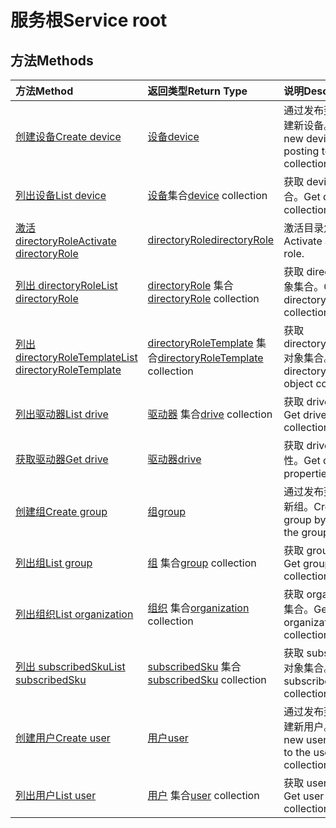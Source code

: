 # <a name="service-root"></a><span data-ttu-id="79ba2-101">服务根</span><span class="sxs-lookup"><span data-stu-id="79ba2-101">Service root</span></span>


## <a name="methods"></a><span data-ttu-id="79ba2-102">方法</span><span class="sxs-lookup"><span data-stu-id="79ba2-102">Methods</span></span>



| <span data-ttu-id="79ba2-103">方法</span><span class="sxs-lookup"><span data-stu-id="79ba2-103">Method</span></span>           | <span data-ttu-id="79ba2-104">返回类型</span><span class="sxs-lookup"><span data-stu-id="79ba2-104">Return Type</span></span>    |<span data-ttu-id="79ba2-105">说明</span><span class="sxs-lookup"><span data-stu-id="79ba2-105">Description</span></span>|
|:---------------|:--------|:----------|
|[<span data-ttu-id="79ba2-106">创建设备</span><span class="sxs-lookup"><span data-stu-id="79ba2-106">Create device</span></span>](../api/device_post_devices.md) |[<span data-ttu-id="79ba2-107">设备</span><span class="sxs-lookup"><span data-stu-id="79ba2-107">device</span></span>](device.md)| <span data-ttu-id="79ba2-108">通过发布到设备集合创建新设备。</span><span class="sxs-lookup"><span data-stu-id="79ba2-108">Create a new device by posting to the devices collection.</span></span>|
|[<span data-ttu-id="79ba2-109">列出设备</span><span class="sxs-lookup"><span data-stu-id="79ba2-109">List device</span></span>](../api/device_list.md) | <span data-ttu-id="79ba2-110">[设备](device.md)集合</span><span class="sxs-lookup"><span data-stu-id="79ba2-110">[device](device.md) collection</span></span> |<span data-ttu-id="79ba2-111">获取 device 对象集合。</span><span class="sxs-lookup"><span data-stu-id="79ba2-111">Get device object collection.</span></span> |
|[<span data-ttu-id="79ba2-112">激活 directoryRole</span><span class="sxs-lookup"><span data-stu-id="79ba2-112">Activate directoryRole</span></span>](../api/directoryrole_post_directoryroles.md) | [<span data-ttu-id="79ba2-113">directoryRole</span><span class="sxs-lookup"><span data-stu-id="79ba2-113">directoryRole</span></span>](directoryrole.md) |<span data-ttu-id="79ba2-114">激活目录角色。</span><span class="sxs-lookup"><span data-stu-id="79ba2-114">Activate a directory role.</span></span> |
|[<span data-ttu-id="79ba2-115">列出 directoryRole</span><span class="sxs-lookup"><span data-stu-id="79ba2-115">List directoryRole</span></span>](../api/directoryrole_list.md) | <span data-ttu-id="79ba2-116">[directoryRole](directoryrole.md) 集合</span><span class="sxs-lookup"><span data-stu-id="79ba2-116">[directoryRole](directoryrole.md) collection</span></span> |<span data-ttu-id="79ba2-117">获取 directoryRole 对象集合。</span><span class="sxs-lookup"><span data-stu-id="79ba2-117">Get directoryRole object collection.</span></span> |
|[<span data-ttu-id="79ba2-118">列出 directoryRoleTemplate</span><span class="sxs-lookup"><span data-stu-id="79ba2-118">List directoryRoleTemplate</span></span>](../api/directoryroletemplate_list.md) | <span data-ttu-id="79ba2-119">[directoryRoleTemplate](directoryroletemplate.md) 集合</span><span class="sxs-lookup"><span data-stu-id="79ba2-119">[directoryRoleTemplate](directoryroletemplate.md) collection</span></span> |<span data-ttu-id="79ba2-120">获取 directoryRoleTemplate 对象集合。</span><span class="sxs-lookup"><span data-stu-id="79ba2-120">Get directoryRoleTemplate object collection.</span></span> |
|[<span data-ttu-id="79ba2-121">列出驱动器</span><span class="sxs-lookup"><span data-stu-id="79ba2-121">List drive</span></span>](../api/drive_list.md) | <span data-ttu-id="79ba2-122">[驱动器](drive.md) 集合</span><span class="sxs-lookup"><span data-stu-id="79ba2-122">[drive](drive.md) collection</span></span> |<span data-ttu-id="79ba2-123">获取 drive 对象集合。</span><span class="sxs-lookup"><span data-stu-id="79ba2-123">Get drive object collection.</span></span> |
|[<span data-ttu-id="79ba2-124">获取驱动器</span><span class="sxs-lookup"><span data-stu-id="79ba2-124">Get drive</span></span>](../api/drive_get.md) | [<span data-ttu-id="79ba2-125">驱动器</span><span class="sxs-lookup"><span data-stu-id="79ba2-125">drive</span></span>](drive.md)  |<span data-ttu-id="79ba2-126">获取 drive 对象的属性。</span><span class="sxs-lookup"><span data-stu-id="79ba2-126">Get drive object properties.</span></span> |
|[<span data-ttu-id="79ba2-127">创建组</span><span class="sxs-lookup"><span data-stu-id="79ba2-127">Create group</span></span>](../api/group_post_groups.md) |[<span data-ttu-id="79ba2-128">组</span><span class="sxs-lookup"><span data-stu-id="79ba2-128">group</span></span>](group.md)| <span data-ttu-id="79ba2-129">通过发布到组集合创建新组。</span><span class="sxs-lookup"><span data-stu-id="79ba2-129">Create a new group by posting to the groups collection.</span></span>|
|[<span data-ttu-id="79ba2-130">列出组</span><span class="sxs-lookup"><span data-stu-id="79ba2-130">List group</span></span>](../api/group_list.md) | <span data-ttu-id="79ba2-131">[组](group.md) 集合</span><span class="sxs-lookup"><span data-stu-id="79ba2-131">[group](group.md) collection</span></span> |<span data-ttu-id="79ba2-132">获取 group 对象集合。</span><span class="sxs-lookup"><span data-stu-id="79ba2-132">Get group object collection.</span></span> |
|[<span data-ttu-id="79ba2-133">列出组织</span><span class="sxs-lookup"><span data-stu-id="79ba2-133">List organization</span></span>](../api/organization_get.md) | <span data-ttu-id="79ba2-134">[组织](organization.md) 集合</span><span class="sxs-lookup"><span data-stu-id="79ba2-134">[organization](organization.md) collection</span></span> |<span data-ttu-id="79ba2-135">获取 organization 对象集合。</span><span class="sxs-lookup"><span data-stu-id="79ba2-135">Get organization object collection.</span></span> |
|[<span data-ttu-id="79ba2-136">列出 subscribedSku</span><span class="sxs-lookup"><span data-stu-id="79ba2-136">List subscribedSku</span></span>](../api/subscribedsku_list.md) | <span data-ttu-id="79ba2-137">[subscribedSku](subscribedsku.md) 集合</span><span class="sxs-lookup"><span data-stu-id="79ba2-137">[subscribedSku](subscribedsku.md) collection</span></span> |<span data-ttu-id="79ba2-138">获取 subscribedSku 对象集合。</span><span class="sxs-lookup"><span data-stu-id="79ba2-138">Get subscribedSku object collection.</span></span> |
|[<span data-ttu-id="79ba2-139">创建用户</span><span class="sxs-lookup"><span data-stu-id="79ba2-139">Create user</span></span>](../api/user_post_users.md) |[<span data-ttu-id="79ba2-140">用户</span><span class="sxs-lookup"><span data-stu-id="79ba2-140">user</span></span>](user.md)| <span data-ttu-id="79ba2-141">通过发布到用户集合创建新用户。</span><span class="sxs-lookup"><span data-stu-id="79ba2-141">Create a new user by posting to the users collection.</span></span>|
|[<span data-ttu-id="79ba2-142">列出用户</span><span class="sxs-lookup"><span data-stu-id="79ba2-142">List user</span></span>](../api/user_list.md) | <span data-ttu-id="79ba2-143">[用户](user.md) 集合</span><span class="sxs-lookup"><span data-stu-id="79ba2-143">[user](user.md) collection</span></span> |<span data-ttu-id="79ba2-144">获取 user 对象集合。</span><span class="sxs-lookup"><span data-stu-id="79ba2-144">Get user object collection.</span></span> |

<!-- uuid: 8fcb5dbc-d5aa-4681-8e31-b001d5168d79
2015-10-25 14:57:30 UTC -->
<!-- {
  "type": "#page.annotation",
  "description": "Service root",
  "keywords": "",
  "section": "documentation",
  "tocPath": ""
}-->
